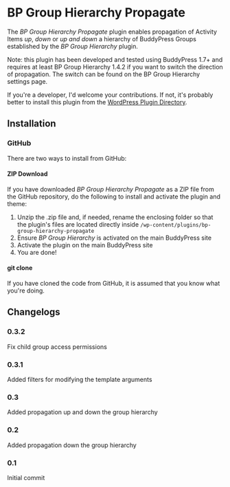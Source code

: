 BP Group Hierarchy Propagate
============================

The *BP Group Hierarchy Propagate* plugin enables propagation of Activity Items *up*, *down* or *up and down* a hierarchy of BuddyPress Groups established by the *BP Group Hierarchy* plugin.

Note: this plugin has been developed and tested using BuddyPress 1.7+ and requires at least BP Group Hierarchy 1.4.2 if you want to switch the direction of propagation. The switch can be found on the BP Group Hierarchy settings page.

If you're a developer, I'd welcome your contributions. If not, it's probably better to install this plugin from the [WordPress Plugin Directory](http://wordpress.org/plugins/bp-group-hierarchy-propagate/).

## Installation ##

### GitHub ###

There are two ways to install from GitHub:

#### ZIP Download ####

If you have downloaded *BP Group Hierarchy Propagate* as a ZIP file from the GitHub repository, do the following to install and activate the plugin and theme:

1. Unzip the .zip file and, if needed, rename the enclosing folder so that the plugin's files are located directly inside `/wp-content/plugins/bp-group-hierarchy-propagate`
2. Ensure *BP Group Hierarchy* is activated on the main BuddyPress site
3. Activate the plugin on the main BuddyPress site
4. You are done!

#### git clone ####

If you have cloned the code from GitHub, it is assumed that you know what you're doing.

## Changelogs ##

### 0.3.2 ###

Fix child group access permissions

### 0.3.1 ###

Added filters for modifying the template arguments

### 0.3 ###

Added propagation up and down the group hierarchy

### 0.2 ###

Added propagation down the group hierarchy

### 0.1 ###

Initial commit